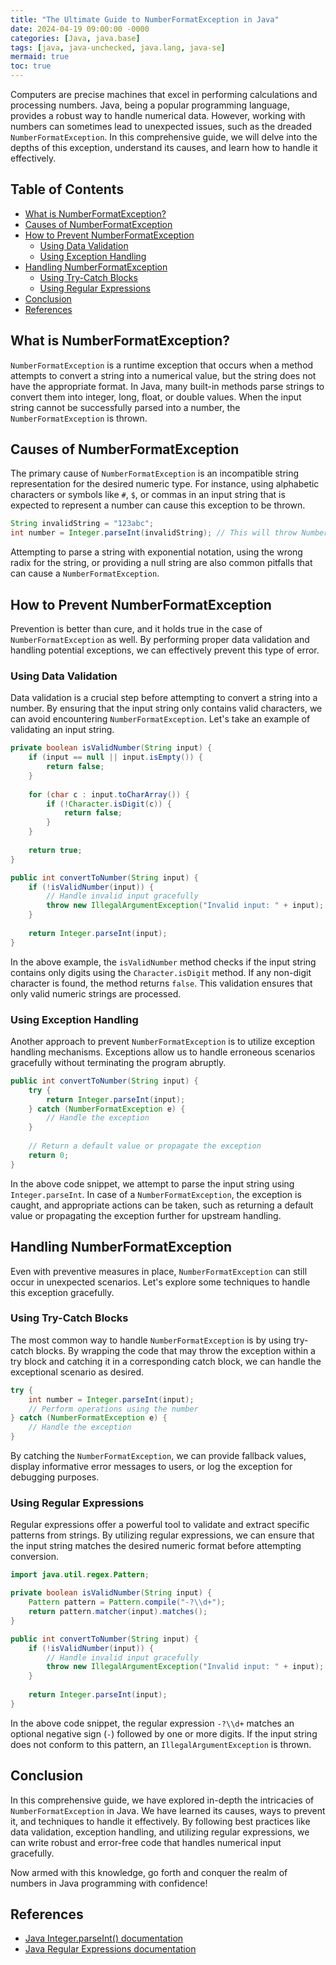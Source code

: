 ```yaml
---
title: "The Ultimate Guide to NumberFormatException in Java"
date: 2024-04-19 09:00:00 -0000
categories: [Java, java.base]
tags: [java, java-unchecked, java.lang, java-se]
mermaid: true
toc: true
---
```



Computers are precise machines that excel in performing calculations and processing numbers. Java, being a popular programming language, provides a robust way to handle numerical data. However, working with numbers can sometimes lead to unexpected issues, such as the dreaded `NumberFormatException`. In this comprehensive guide, we will delve into the depths of this exception, understand its causes, and learn how to handle it effectively.

## Table of Contents
- [What is NumberFormatException?](#what-is-numberformatexception)
- [Causes of NumberFormatException](#causes-of-numberformatexception)
- [How to Prevent NumberFormatException](#how-to-prevent-numberformatexception)
    - [Using Data Validation](#using-data-validation)
    - [Using Exception Handling](#using-exception-handling)
- [Handling NumberFormatException](#handling-numberformatexception)
    - [Using Try-Catch Blocks](#using-try-catch-blocks)
    - [Using Regular Expressions](#using-regular-expressions)
- [Conclusion](#conclusion)
- [References](#references)

## What is NumberFormatException?
`NumberFormatException` is a runtime exception that occurs when a method attempts to convert a string into a numerical value, but the string does not have the appropriate format. In Java, many built-in methods parse strings to convert them into integer, long, float, or double values. When the input string cannot be successfully parsed into a number, the `NumberFormatException` is thrown.

## Causes of NumberFormatException
The primary cause of `NumberFormatException` is an incompatible string representation for the desired numeric type. For instance, using alphabetic characters or symbols like `#`, `$`, or commas in an input string that is expected to represent a number can cause this exception to be thrown. 

```java
String invalidString = "123abc";
int number = Integer.parseInt(invalidString); // This will throw NumberFormatException
```

Attempting to parse a string with exponential notation, using the wrong radix for the string, or providing a null string are also common pitfalls that can cause a `NumberFormatException`.

## How to Prevent NumberFormatException
Prevention is better than cure, and it holds true in the case of `NumberFormatException` as well. By performing proper data validation and handling potential exceptions, we can effectively prevent this type of error.

### Using Data Validation
Data validation is a crucial step before attempting to convert a string into a number. By ensuring that the input string only contains valid characters, we can avoid encountering `NumberFormatException`. Let's take an example of validating an input string.

```java
private boolean isValidNumber(String input) {
    if (input == null || input.isEmpty()) {
        return false;
    }
    
    for (char c : input.toCharArray()) {
        if (!Character.isDigit(c)) {
            return false;
        }
    }
    
    return true;
}

public int convertToNumber(String input) {
    if (!isValidNumber(input)) {
        // Handle invalid input gracefully
        throw new IllegalArgumentException("Invalid input: " + input);
    }
    
    return Integer.parseInt(input);
}
```

In the above example, the `isValidNumber` method checks if the input string contains only digits using the `Character.isDigit` method. If any non-digit character is found, the method returns `false`. This validation ensures that only valid numeric strings are processed.

### Using Exception Handling
Another approach to prevent `NumberFormatException` is to utilize exception handling mechanisms. Exceptions allow us to handle erroneous scenarios gracefully without terminating the program abruptly.

```java
public int convertToNumber(String input) {
    try {
        return Integer.parseInt(input);
    } catch (NumberFormatException e) {
        // Handle the exception
    }
    
    // Return a default value or propagate the exception
    return 0;
}
```

In the above code snippet, we attempt to parse the input string using `Integer.parseInt`. In case of a `NumberFormatException`, the exception is caught, and appropriate actions can be taken, such as returning a default value or propagating the exception further for upstream handling.

## Handling NumberFormatException
Even with preventive measures in place, `NumberFormatException` can still occur in unexpected scenarios. Let's explore some techniques to handle this exception gracefully.

### Using Try-Catch Blocks
The most common way to handle `NumberFormatException` is by using try-catch blocks. By wrapping the code that may throw the exception within a try block and catching it in a corresponding catch block, we can handle the exceptional scenario as desired.

```java
try {
    int number = Integer.parseInt(input);
    // Perform operations using the number
} catch (NumberFormatException e) {
    // Handle the exception
}
```

By catching the `NumberFormatException`, we can provide fallback values, display informative error messages to users, or log the exception for debugging purposes.

### Using Regular Expressions
Regular expressions offer a powerful tool to validate and extract specific patterns from strings. By utilizing regular expressions, we can ensure that the input string matches the desired numeric format before attempting conversion.

```java
import java.util.regex.Pattern;

private boolean isValidNumber(String input) {
    Pattern pattern = Pattern.compile("-?\\d+");
    return pattern.matcher(input).matches();
}

public int convertToNumber(String input) {
    if (!isValidNumber(input)) {
        // Handle invalid input gracefully
        throw new IllegalArgumentException("Invalid input: " + input);
    }
    
    return Integer.parseInt(input);
}
```

In the above code snippet, the regular expression `-?\\d+` matches an optional negative sign (`-`) followed by one or more digits. If the input string does not conform to this pattern, an `IllegalArgumentException` is thrown.

## Conclusion
In this comprehensive guide, we have explored in-depth the intricacies of `NumberFormatException` in Java. We have learned its causes, ways to prevent it, and techniques to handle it effectively. By following best practices like data validation, exception handling, and utilizing regular expressions, we can write robust and error-free code that handles numerical input gracefully.

Now armed with this knowledge, go forth and conquer the realm of numbers in Java programming with confidence!

## References
- [Java Integer.parseInt() documentation](https://docs.oracle.com/javase/8/docs/api/java/lang/Integer.html#parseInt-java.lang.String-)
- [Java Regular Expressions documentation](https://docs.oracle.com/javase/8/docs/api/java/util/regex/package-summary.html)